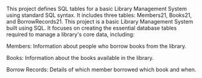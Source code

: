 This project defines SQL tables for a basic Library Management System using standard SQL syntax. 
It includes three tables: Members21, Books21, and BorrowRecords21.
This project is a basic Library Management System built using SQL. It focuses on creating the essential database tables required to manage a library's core data, including:

Members: Information about people who borrow books from the library.

Books: Information about the books available in the library.

Borrow Records: Details of which member borrowed which book and when.
